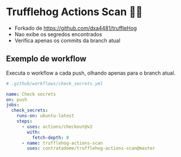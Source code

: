 
# Trufflehog Actions Scan :pig_nose::key:

* Forkado de https://github.com/dxa4481/truffleHog
* Nao exibe os segredos encontrados
* Verifica apenas os commits da branch atual

## Exemplo de workflow

Executa o workflow a cada push, olhando apenas para o branch atual.

```yaml
# .github/workflows/check_secrets.yml

name: Check secrets
on: push
jobs:
  check_secrets:
    runs-on: ubuntu-latest
    steps:
      - uses: actions/checkout@v2
        with:
          fetch-depth: 0
      - name: trufflehog-actions-scan
        uses: contratadome/trufflehog-actions-scan@master

```
